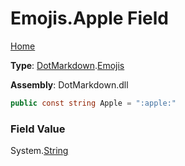 # Emojis\.Apple Field

[Home](../../../README.md)

**Type**: [DotMarkdown](../../README.md)\.[Emojis](../README.md)

**Assembly**: DotMarkdown\.dll

```csharp
public const string Apple = ":apple:"
```

### Field Value

System\.[String](https://docs.microsoft.com/en-us/dotnet/api/system.string)